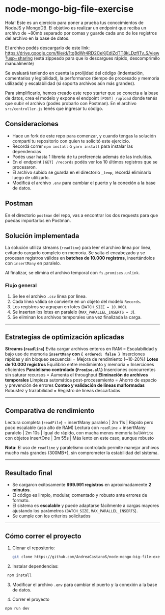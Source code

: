 # node-mongo-big-file-exercise

Hola! Este es un ejercicio para poner a prueba tus conocimientos de NodeJS y MongoDB. El objetivo es realizar un endpoint que reciba un archivo de ~80mb separado por comas y guarde cada uno de los registros del archivo en la base de datos.

El archivo podés descargarlo de este link:
https://drive.google.com/file/d/1tg8dWr4RD2CeKjEdlZdTT8kLDzfITv_S/view?usp=sharing
(está zippeado para que lo descargues rápido, descomprimilo manualmente)

Se evaluará teniendo en cuenta la prolijidad del código (indentación, comentarios y legibilidad), la performance (tiempo de procesado y memoria utilizada) y escalabilidad (si soporta archivos aún más grandes).

Para simplificarlo, hemos creado este repo starter que se conecta a la base de datos, crea el modelo y expone el endpoint `[POST] /upload` donde tenés que subir el archivo (podés probarlo con Postman). En el archivo `src/controller.js` tenés que ingresar tu código.

## Consideraciones

- Hace un fork de este repo para comenzar, y cuando tengas la solución compartí tu repositorio con quien te solicitó este ejercicio.
- Recordá correr `npm install` o `yarn install` para instalar las dependencias
- Podés usar hasta 1 librería de tu preferencia además de las incluídas.
- En el endpoint `[GET] /records` podés ver los 10 últimos registros que se procesaron.
- El archivo subido se guarda en el directorio `_temp`, recordá eliminarlo luego de utilizarlo.
- Modificá el archivo `.env` para cambiar el puerto y la conexión a la base de datos.

## Postman
En el directorio `postman` del repo, vas a encontrar los dos requests para que puedas importarlos en Postman.

## Solución implementada

La solución utiliza streams (`readline`) para leer el archivo línea por línea, evitando cargarlo completo en memoria. Se salta el encabezado y se procesan registros válidos en **batches de 10.000 registros**, insertándolos con `insertMany` en paralelo.

Al finalizar, se elimina el archivo temporal con `fs.promises.unlink`.

### Flujo general

1. Se lee el archivo `.csv` línea por línea.
2. Cada línea válida se convierte en un objeto del modelo `Records`.
3. Los registros se agrupan en lotes (`BATCH_SIZE = 10.000`).
4. Se insertan los lotes en paralelo (`MAX_PARALLEL_INSERTS = 3`).
5. Se eliminan los archivos temporales una vez finalizada la carga.

---

##  Estrategias de optimización aplicadas

 **Streams (`readline`)**  Evita cargar archivos enteros en RAM = Escalabilidad y bajo uso de memoria 
 **`insertMany` con `{ ordered: false }`** Inserciones rápidas y sin bloqueo secuencial =  Mejora de rendimiento (~10-20%) 
 **Lotes de 10.000 registros**  Equilibrio entre rendimiento y memoria = Inserciones eficientes
 **Paralelismo controlado (`Promise.all`)**  Inserciones concurrentes sin saturar recursos = Aumenta el throughput
 **Eliminación de archivos temporales**  Limpieza automática post-procesamiento = Ahorro de espacio y prevención de errores 
 **Conteo y validación de líneas malformadas**  Robustez y trazabilidad = Registro de líneas descartadas 

---

## Comparativa de rendimiento

 Lectura completa (`readFile`) + insertMany paralelo |  2m 11s | Rápido pero poco escalable (uso alto de RAM) 
 Lectura con `readline` + insertMany paralelo | 2m 10s | Igual de rápido, con mucha menos memoria 
 `bulkWrite` con objetos insertOne | 3m 55s | Más lento en este caso, aunque robusto 

 **Nota:** El uso de `readline` y paralelismo controlado permite manejar archivos mucho más grandes (300MB+), sin comprometer la estabilidad del sistema.

---

##  Resultado final

- Se cargaron exitosamente **999.991 registros** en aproximadamente **2 minutos**.
- El código es limpio, modular, comentado y robusto ante errores de formato.
- El sistema es **escalable** y puede adaptarse fácilmente a cargas mayores ajustando los parámetros (`BATCH_SIZE`, `MAX_PARALLEL_INSERTS`).
- Se cumple con los criterios solicitados

---

##  Cómo correr el proyecto

1. Clonar el repositorio:
   ```bash
   git clone https://github.com/AndreaCastanoS/node-mongo-big-file-exercise.git
   ```
   
 2. Instalar dependencias:
```bash
 npm install
```

3. Modificar el archivo `.env` para cambiar el puerto y la conexión a la base de datos.

4. Correr el proyecto
```bash
npm run dev
```
